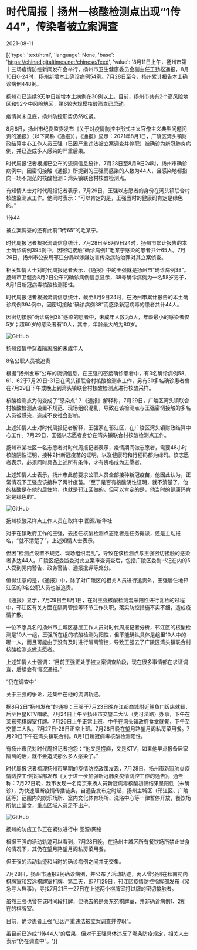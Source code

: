 # 时代周报｜扬州一核酸检测点出现“1传44”，传染者被立案调查

2021-08-11

[{'type': 'text/html', 'language': None, 'base': 'https://chinadigitaltimes.net/chinese/feed', 'value': '8月11日上午，扬州市第十三场疫情防控新闻发布会举行，扬州市卫生健康委员会副主任王劲松通报，8月10日0-24时，扬州新增本土确诊病例54例。7月28日至今，扬州累计报告本土确诊病例448例。

扬州市已连续9天单日新增本土病例在30例以上。目前，扬州市共有2个高风险地区和92个中风险地区，第6轮大规模核酸筛查已启动。

疫情尚未见底，扬州防控形势仍然吃紧。

8月8日，扬州市纪委监委发布《关于对疫情防控中形式主义官僚主义典型问题问责的通报》（以下简称《通报》）。《通报》显示：2021年8月1日，广陵区湾头镇财政结算中心工作人员王强（已因严重违法被立案调查并停职）被确诊为新冠肺炎病例，并已造成多人感染的严重后果。

时代周报记者根据已公布的流调信息统计，7月28日至8月9日24时，扬州市确诊病例中，因密切接触《通报》所提到的王强而感染的人数为44人，且感染地都指向一场不规范的核酸检测：湾头镇联合村核酸检测点。

有知情人士对时代周报记者表示，7月29日，王强以志愿者的身份在湾头镇联合村核酸监测点工作。他同时表示：“可以肯定的是，王强当时的健康码肯定是绿色的。”

1传44

被立案调查的还有此前“1传65”的毛某宁。

时代周报记者根据流调信息统计，7月28日至8月9日24时，扬州市累计报告的本土确诊病例394例中，因密切接触“确诊病例1”毛某宁感染的患者共计65人。7月29日，扬州市公安局邗江分局以涉嫌妨害传染病防治罪对其立案侦查。

相关知情人士对时代周报记者表示，《通报》中的王强就是扬州市“确诊病例38”。扬州市卫健委8月2日公布的确诊病例信息显示，38号确诊病例为一名58岁男子，8月1日新冠病毒核酸检测阳性。

时代周报记者根据流调信息统计，截至8月9日24时，在扬州市累计报告的本土确诊病例394例中，因密切接触“确诊病例38”而感染新冠病毒的患者共计44人。

因密切接触“确诊病例38”感染的患者中，未成年人数为5人，年龄最小的感染者仅5岁；超60岁的感染者有10人，其中，年龄最大的为80岁。

![GitHub](https://chinadigitaltimes.net/chinese/files/2021/08/image-1628668186961.png)

扬州疫情中穿着隔离服的未成年人  

8名公职人员被追责

根据“扬州发布”公布的流调信息，在王强的密接确诊患者中，有3名确诊病例58、61、62于7月29日-31日在湾头镇联合村核酸检测点工作，另有30多名确诊患者曾在7月29日下午或晚上到湾头镇联合村核酸检测点进行核酸采样。

核酸检测点为何变成了“感染点”？《通报》解释称，7月29日，广陵区湾头镇联合村核酸检测点设置不规范、现场组织混乱，导致在该检测点与王强密切接触的多名人员被感染，造成不良社会影响。

上述知情人士对时代周报记者解释，王强家在邗江区，在广陵区湾头镇财政结算中心工作。7月29日，王强以志愿者身份在湾头镇联合村核酸检测点工作。

扬州市某社区一名志愿者对时代周报记者表示，疫情期间做志愿者，需要48小时核酸阴性证明，接种2针新冠疫苗的证明，以及健康码和行程码都为绿码。该志愿者表示，必须同时具备上述所有条件，才有资格成为志愿者。

上述知情人士表示，扬州市此前要求公职人员全部接种新冠疫苗，他因此认为，正常情况下王强应该接种了两针疫苗。“至于是否有核酸阴性证明，就不清楚了，他的核酸是在他的居住地，也就是邗江区做的。但可以肯定的是，他当时的健康码肯定是绿色的”。

![GitHub](https://chinadigitaltimes.net/chinese/files/2021/08/image-1628668316195.png)

  扬州核酸采样点工作人员在取样中 图源/新华社

对于在镇政府工作的王强，去担任核酸检测点志愿者是任务摊派，还是主动报名，“就不清楚了”，上述知情人士表示。

但因“检测点设置不规范、现场组织混乱”，导致在该检测点与王强密切接触的感染者多达44人。广陵区纪委监委对此立案审查调查后，包括广陵区委副书记在内的5人受到党内警告、政务警告、通报批评等处分。

值得注意的是，《通报》中，除了对广陵区的相关人员进行追责外，王强居住地邗江区的3名公职人员也被追责。

《通报》显示，7月29日至8月1日，在对王强核酸检测混采阳性进行复检的过程中，邗江区有关方面在隔离管控等环节工作失职，落实防控措施不实不细，造成疫情扩散。

一位不愿具名的扬州市主城区基层工作人员对时代周报记者分析，邗江区的核酸检测是10人一组，王强所在组的核酸检测为阳性，但不能确认具体是组里10人中的哪一人，而且可能由于没有及时进行隔离管控，导致王强去了广陵区湾头镇联合村核酸检测点做志愿者。

上述知情人士强调：“目前王强正处于被立案调查阶段，现在很多事情都在求证调查，后续会有情况通报。”

“仍在调查中”

关于王强的争论，还集中在他的流调轨迹。

据8月2日“扬州发布”的通报：王强于7月23日晚在江都商城附近鲤鱼门饭店就餐，后至巨星KTV唱歌。7月24日上午至扬州市交警二大队（史可法路）办事，下午在莱东苑棋牌室打牌。7月26日上午正常上班，中午在湾头镇政府食堂就餐，下午至交警二大队。7月27日-28日正常上班。7月28日晚在望月路望月阁私房菜用餐。7月29日下午在湾头镇联合村。8月1日新冠病毒核酸检测阳性。

有扬州市民对时代周报记者抱怨：“他又是搓麻，又是KTV，如果他早点报备居家隔离的话，就不会造成那么多人感染了。”

时代周报记者梳理扬州市早期的疫情防控政策发现，7月28日，扬州市新冠肺炎疫情防控工作指挥部发布《关于进一步加强新冠肺炎疫情防控工作的通告》，通告称：7月27日晚，我市发现一名南京来扬人员新冠病毒核酸初筛结果呈阳性（未确诊），为快速阻断疫情传播链条，自通告发布之时起，扬州主城区（邗江区、广陵区等）范围内的娱乐场所、室内文化体育场所、洗浴中心等一律暂停开放，餐饮场所禁止堂食，重点区域人员足不出户。

![GitHub](https://chinadigitaltimes.net/chinese/files/2021/08/image-1628668525946.png)

扬州的防疫工作正在紧张进行中 图源/网络  

根据王强的活动轨迹可以看到，7月28日晚，在扬州主城区所有餐饮场所禁止堂食的情况下，其仍在望月路望月阁私房菜用餐。

但王强的活动轨迹和当时的确诊病例之间并无交集。

7月28日，扬州市通报2例确诊病例，并公布了活动轨迹，两人曾分别在秋南苑内棋牌室和宏远棋牌室打牌。第二天，即7月29日，邗江区疫情防控指挥部发布《紧急寻人启事》，寻找7月21日—27日在上述两个棋牌室打过牌的密切接触者。

虽然王强也曾在该时间段打牌，但他去的是莱东苑棋牌室，并非确诊病例1、2所在的棋牌室。

目前，确诊患者王强“已因严重违法被立案调查并停职”。

虽目前已造成“1传44人”的后果，但对于王强具体违反了哪条防疫规定，相关人士表示“仍在调查中”。'}]